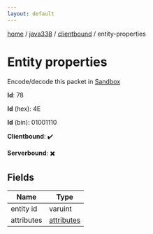 ```yaml
---
layout: default
---
```


[home](/)  /  [java338](/protocol/java338)  /  [clientbound](/protocol/java338/clientbound)  /  entity-properties

# Entity properties

Encode/decode this packet in [Sandbox](../../../sandbox/java338#clientbound.entity_properties)

**Id**: 78

**Id** (hex): 4E

**Id** (bin): 01001110

**Clientbound**: ✔️

**Serverbound**: ✖️

## Fields

Name | Type
---|---
entity id | varuint
attributes | [attributes](/protocol/java338/arrays)
